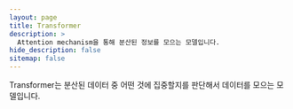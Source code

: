 ```yaml
---
layout: page
title: Transformer
description: >
  Attention mechanism을 통해 분산된 정보를 모으는 모델입니다.
hide_description: false
sitemap: false
---
```


Transformer는 분산된 데이터 중 어떤 것에 집중할지를 판단해서 데이터를 모으는 모델입니다.